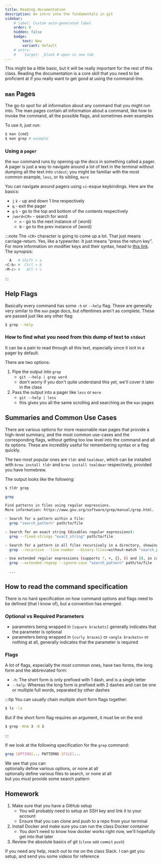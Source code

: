 ```yaml
---
title: Reading documentation
description: An intro into the fundamentals in git
sidebar:
    # label: Custom auto-generated label
    order: 0
    hidden: false
    badge:
        text: New
        variant: default
    # attrs:
    #    target: _blank # open in new tab
---
```


This might be a little basic, but it will be really important for the rest of this class. Reading the documentation is a core skill that you need to be proficient at if you really want to get good at using the command-line.

## `man` Pages

The go-to spot for all information about any command that you might run into. The man pages contain all information about a command, like how to invoke the command, all the possible flags, and sometimes even examples

To use it, just run:
```bash
$ man {cmd}
$ man grep # example
```

### Using a `pager`

the `man` command runs by opening up the docs in something called a pager. A pager is just a way to navigate around a lot of text in the terminal without dumping all the text into `stdout`; you might be familiar with the most common example, `less`, or its sibling, `more`

You can navigate around pagers using `vi`-esque keybindings. Here are the basics:
* `j`  `k` - up and down 1 line respectively
* `q` - exit the pager
* `g` `G` - go to the top and bottom of the contents respectively
* `/word<CR>` - search for word
    * `n` - go to the next instance of {word}
    * `N` - go to the prev instance of {word}

:::note
The `<CR>` character is going to come up a lot. That just means carriage-return. Yes, like a typewriter. It just means "press the return key". For more information on modifier keys and their syntax, head to [this link](http://xahlee.info/emacs/emacs/keyboard_shortcuts_examples.html). The synopsis:
```bash
  A   # Shift + a
<C-b> #  Ctrl + b
<M-c> #   Alt + c
```
:::

## Help Flags

Basically every command has some `-h` or `--help` flag. These are generally very similar to the `man` page docs, but oftentimes aren't as complete. These are passed just like any other flag:
```bash
$ grep --help
```

### How to find what you need from this dump of text to `stdout`

It can be a pain to read through all this text, especially since it isnt in a pager by default.

There are two options:

1. Pipe the output into `grep`
    * `git --help | grep word`
    * don't worry if you don't quite understand this yet, we'll cover it later in the class
2. Pass the output into a pager like `less` or `more`
    * `git --help | less`
    * this gives you all the same scrolling and searching as the `man` pages

## Summaries and Common Use Cases

There are various options for more reasonable man pages that provide a high-level summary, and the most common use-cases and the corresponding flags, without getting too low level into the command and all its options. These are incredibly useful for remembering syntax or a flag quickly.

The two most popular ones are `tldr` and `tealdear`, which can be installed with `brew install tldr` and `brew install tealdear` respectively, provided you have homebrew.

The output looks like the following:
```bash
$ tldr grep

grep

Find patterns in files using regular expressions.
More information: https://www.gnu.org/software/grep/manual/grep.html.

- Search for a pattern within a file:
  grep "search_pattern" path/to/file

- Search for an exact string (disables regular expressions):
  grep --fixed-strings "exact_string" path/to/file

- Search for a pattern in all files recursively in a directory, showing line numbers of matches, ignoring binary files:
  grep --recursive --line-number --binary-files=without-match "search_pattern" path/to/directory

- Use extended regular expressions (supports ?, +, {}, () and |), in case-insensitive mode:
  grep --extended-regexp --ignore-case "search_pattern" path/to/file

  ...
```

## How to read the command specification

There is no hard specification on how command options and flags need to be defined (that I know of), but a convention has emerged.

### Optional vs Required Parameters

* parameters being wrapped in `[square brackets]` generally indicates that the parameter is optional
* parameters being wrapped in `{curly braces}` or `<angle brackets>` or nothing at all, generally indicates that the parameter is required

### Flags

A lot of flags, especially the most common ones, have two forms, the long form and the abbreviated form:
* `-h`: The short form is only prefixed with 1 dash, and is a single letter
* `--help`: Whereas the long form is prefixed with 2 dashes and can be one or multiple full words, separated by other dashes

:::tip
You can usually chain multiple short form flags together:
```bash
$ ls -la
```

But if the short form flag requires an argument, it must be on the end:
```bash
$ grep -HnA 3 -B 3
```
:::

If we look at the following specification for the `grep` command:
```bash
grep [OPTION]... PATTERNS [FILE]...
```
We see that you can\
optionally define various options, or none at all\
optionally define various files to search, or none at all\
but you _must_ provide some search pattern

## Homework

1. Make sure that you have a GitHub setup
    * You will probably need to setup an SSH key and link it to your account
    * Ensure that you can clone and push to a repo from your terminal
2. Install Docker and make sure you can run the class Docker container
    * You don't need to know how docker works right now, we'll hopefully get into that later
3. Review the absolute basics of git (`clone` `add` `commit` `push`)

If you need any help, reach out to me on the class Slack. I can get you setup, and send you some videos for reference

